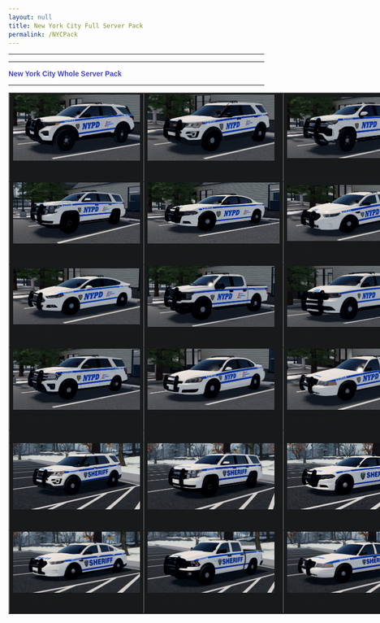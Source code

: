 ```yaml
---
layout: null
title: New York City Full Server Pack
permalink: /NYCPack
---
```


<html lang="en">
<head>
  <meta charset="UTF-8">
  <meta name="author" content="rwcar4">
  <meta name="generator" content="Mozilla/4.61 [en]C-AtHome0407 (WinNT; U) [Netscape]">
  <meta name="viewport" content="width=device-width, initial-scale=1.0">

  <title>TFD NYC Pack</title>

  <link rel="shortcut icon" href="/image/favicon.ico" type="image/x-icon">
  <link rel="stylesheet" href="https://cdn.jsdelivr.net/npm/bootstrap@4.6.0/dist/css/bootstrap.min.css">
  <link rel="stylesheet" href="https://cdnjs.cloudflare.com/ajax/libs/animate.css/3.7.0/animate.css">
  <link rel="stylesheet" href="https://use.fontawesome.com/releases/v5.15.4/css/all.css">
  <link rel="stylesheet" href="/assets/css/style.css">

  <script src="/assets/js/theme.js" defer></script>
</head>
<body>
  <div class="container text-center">
    <hr width="100%" noshade="noshade" size="1">
    <hr width="100%" size="2"><b><font face="Arial,Helvetica"><font color="#4141C6">New York City Whole Server Pack </font></font></b>
    <hr width="100%" size="2">
      <table style="text-align: left; width: 999px; background-color: rgb(23, 25, 26);" border="1" cellpadding="2" cellspacing="0">
      <tbody>
        <tr>
          <td class="text-center">
            <a href="/images/NYPD/20Exp.jpg">
              <img src="/images/NYPD/20Exp.jpg" alt="2020 Ford Explorer" class="img-fluid" style="width: 250px; height: 130px;">
              <br>2020 Ford Explorer
            </a>
            <div class="small">rbxassetid://103056252180595</div>
          </td>
          <td class="text-center">
            <a href="/images/NYPD/16Exp.jpg">
              <img src="/images/NYPD/16Exp.jpg" alt="2016 Ford Explorer" class="img-fluid" style="width: 250px; height: 130px;">
              <br>2016 Ford Explorer
            </a>
            <div class="small">rbxassetid://86363475452729</div>
          </td>
          <td class="text-center">
            <a href="/images/NYPD/21SUV.jpg">
              <img src="/images/NYPD/21SUV.jpg" alt="2021 Chevrolet Tahoe" class="img-fluid" style="width: 240px; height: 120px;">
              <br>2021 Chevrolet Tahoe
            </a>
            <div class="small">rbxassetid://81871220991754</div>
          </td>
        </tr>
        <tr>
          <td class="text-center">
            <a href="/images/NYPD/16SUV.jpg">
              <img src="/images/NYPD/16SUV.jpg" alt="2016 Chevrolet Tahoe" class="img-fluid" style="width: 250px; height: 120px;">
              <br>2016 Chevrolet Tahoe
            </a>
            <div class="small">rbxassetid://136798238669604</div>
          </td>
          <td class="text-center">
            <a href="/images/NYPD/16Chrg.jpg">
              <img src="/images/NYPD/16Chrg.jpg" alt="2016 Dodge Charger" class="img-fluid" style="width: 260px; height: 120px;">
              <br>2016 Dodge Charger
            </a>
            <div class="small">rbxassetid://105724153997279</div>
          </td>
          <td class="text-center">
            <a href="/images/NYPD/16Taurus.jpg">
              <img src="/images/NYPD/16Taurus.jpg" alt="2016 Ford Taurus" class="img-fluid" style="width: 250px; height: 110px;">
              <br>2016 Ford Taurus
            </a>
            <div class="small">rbxassetid://114970004996116</div>
          </td>
        </tr>
        <tr>
          <td class="text-center">
            <a href="/images/NYPD/15Fission.jpg">
              <img src="/images/NYPD/15Fission.jpg" alt="2015 Ford Fission" class="img-fluid" style="width: 250px; height: 110px;">
              <br>2015 Ford Fission
            </a>
            <div class="small">rbxassetid://74980549527017</div>
          </td>
          <td class="text-center">
            <a href="/images/NYPD/18F150.jpg">
              <img src="/images/NYPD/18F150.jpg" alt="2018 Ford F150" class="img-fluid" style="width: 250px; height: 120px;">
              <br>2018 Ford F150
            </a>
            <div class="small">rbxassetid://85213438166220</div>
          </td>
          <td class="text-center">
            <a href="/images/NYPD/Rambo.jpg">
              <img src="/images/NYPD/Rambo.jpg" alt="2018 Dodge Durango" class="img-fluid" style="width: 250px; height: 120px;">
              <br>2018 Dodge Durango
            </a>
            <div class="small">rbxassetid://92957150254387</div>
          </td>
        </tr>
        <tr>
          <td class="text-center">
            <a href="/images/NYPD/23Exp.jpg">
              <img src="/images/NYPD/23Exp.jpg" alt="2023 Ford Expedition" class="img-fluid" style="width: 250px; height: 120px;">
              <br>2023 Ford Expedition
            </a>
            <div class="small">rbxassetid://102034390467125</div>
          </td>
          <td class="text-center">
            <a href="/images/NYPD/Impala.jpg">
              <img src="/images/NYPD/Impala.jpg" alt="2006 Chevrolet Impala" class="img-fluid" style="width: 250px; height: 120px;">
              <br>2006 Chevrolet Impala
            </a>
            <div class="small">rbxassetid://95596563186421</div>
          </td>
          <td class="text-center">
            <a href="/images/NYPD/11Vic.jpg">
              <img src="/images/NYPD/11Vic.jpg" alt="2011 Ford Crown Victoria" class="img-fluid" style="width: 250px; height: 120px;">
              <br>2011 Ford Crown Victoria
            </a>
            <div class="small">rbxassetid://86583379847852</div>
          </td>
        <!--Break-->
        <tr>
        <td valign="top" align="center"><br>
        </td>
        <td valign="top" align="center"><br>
        </td>
        <td valign="top" align="center"><br>
        </td>      
        </tr>
        <!--Break End-->
        </tr>
        <tr>
          <td class="text-center">
            <a href="/images/NYSO/16Exp.jpg">
              <img src="/images/NYSO/16Exp.jpg" alt="2016 Ford Explorer" class="img-fluid" style="width: 250px; height: 130px;">
              <br>2016 Ford Explorer
            </a>
            <div class="small">rbxassetid://79319340240376</div>
          </td>
          <td class="text-center">
            <a href="/images/NYSO/16SUV.jpg">
              <img src="/images/NYSO/16SUV.jpg" alt="2016 Chevrolet Tahoe" class="img-fluid" style="width: 250px; height: 130px;">
              <br>2016 Chevrolet Tahoe
            </a>
            <div class="small">rbxassetid://131828735227837</div>
          </td>
          <td class="text-center">
            <a href="/images/NYSO/16Chrg.jpg">
              <img src="/images/NYSO/16Chrg.jpg" alt="2016 Dodge Charger" class="img-fluid" style="width: 260px; height: 130px;">
              <br>2016 Dodge Charger
            </a>
            <div class="small">rbxassetid://91754480188023</div>
          </td>
        </tr>
        <tr>
          <td class="text-center">
            <a href="/images/NYSO/16Taurus.jpg">
              <img src="/images/NYSO/16Taurus.jpg" alt="2016 Ford Taurus" class="img-fluid" style="width: 250px; height: 120px;">
              <br>2016 Ford Taurus
            </a>
            <div class="small">rbxassetid://93473991202003</div>
          </td>
          <td class="text-center">
            <a href="/images/NYSO/17Ram.jpg">
              <img src="/images/NYSO/17Ram.jpg" alt="2017 Ram 1500" class="img-fluid" style="width: 250px; height: 120px;">
              <br>2017 Ram 1500
            </a>
            <div class="small">rbxassetid://76266828897886</div>
          </td>
          <td class="text-center">
            <a href="/images/NYSO/11Vic.jpg">
              <img src="/images/NYSO/11Vic.jpg" alt="2011 Ford Crown Victoria" class="img-fluid" style="width: 250px; height: 120px;">
              <br>2011 Ford Crown Victoria
            </a>
            <div class="small">rbxassetid://132792846566689</div>
          </td>
        </tr>
      </tbody>
    </table>
  </div>
  <script src="https://code.jquery.com/jquery-3.5.1.slim.min.js"></script>
  <script src="https://cdn.jsdelivr.net/npm/bootstrap@4.6.0/dist/js/bootstrap.bundle.min.js"></script>
</body>
</html>
